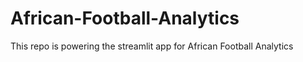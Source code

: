 # African-Football-Analytics
This repo is powering the streamlit app for African Football Analytics
